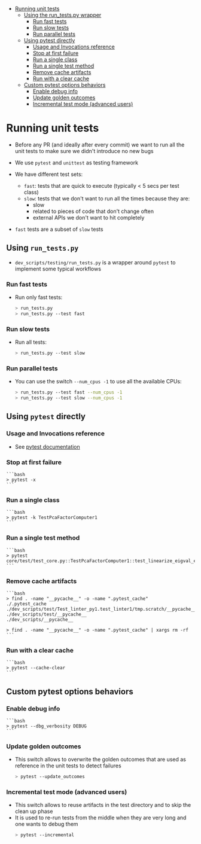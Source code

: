 <!--ts-->
   * [Running unit tests](#running-unit-tests)
      * [Using the run_tests.py wrapper](#using-the-run_testspy-wrapper)
         * [Run fast tests](#run-fast-tests)
         * [Run slow tests](#run-slow-tests)
         * [Run parallel tests](#run-parallel-tests)
      * [Using pytest directly](#using-pytest-directly)
         * [Usage and Invocations reference](#usage-and-invocations-reference)
         * [Stop at first failure](#stop-at-first-failure)
         * [Run a single class](#run-a-single-class)
         * [Run a single test method](#run-a-single-test-method)
         * [Remove cache artifacts](#remove-cache-artifacts)
         * [Run with a clear cache](#run-with-a-clear-cache)
      * [Custom pytest options behaviors](#custom-pytest-options-behaviors)
         * [Enable debug info](#enable-debug-info)
         * [Update golden outcomes](#update-golden-outcomes)
         * [Incremental test mode (advanced users)](#incremental-test-mode-advanced-users)



<!--te-->

# Running unit tests

- Before any PR (and ideally after every commit) we want to run all the unit
  tests to make sure we didn't introduce no new bugs
- We use `pytest` and `unittest` as testing framework

- We have different test sets:
    - `fast`: tests that are quick to execute (typically < 5 secs per test class)
    - `slow`: tests that we don't want to run all the times because they are:
        - slow
        - related to pieces of code that don't change often
        - external APIs we don't want to hit completely

- `fast` tests are a subset of `slow` tests

## Using `run_tests.py`

- `dev_scripts/testing/run_tests.py` is a wrapper around `pytest` to implement some
  typical workflows

### Run fast tests
- Run only fast tests:
    ```bash
    > run_tests.py
    > run_tests.py --test fast
    ```

### Run slow tests
- Run all tests:
    ```bash
    > run_tests.py --test slow
    ```

### Run parallel tests
- You can use the switch `--num_cpus -1` to use all the available CPUs:
    ```bash
    > run_tests.py --test fast --num_cpus -1
    > run_tests.py --test slow --num_cpus -1
    ```

## Using `pytest` directly

### Usage and Invocations reference

- See [pytest documentation](http://doc.pytest.org/en/latest/usage.html)

### Stop at first failure
    ```bash
    > pytest -x
    ```

### Run a single class
    ```bash
    > pytest -k TestPcaFactorComputer1
    ```

### Run a single test method
    ```bash
    > pytest core/test/test_core.py::TestPcaFactorComputer1::test_linearize_eigval_eigvec
    ```

### Remove cache artifacts
    ```bash
    > find . -name "__pycache__" -o -name ".pytest_cache"
    ./.pytest_cache
    ./dev_scripts/test/Test_linter_py1.test_linter1/tmp.scratch/__pycache__
    ./dev_scripts/test/__pycache__
    ./dev_scripts/__pycache__

    > find . -name "__pycache__" -o -name ".pytest_cache" | xargs rm -rf
    ```

### Run with a clear cache
    ```bash
    > pytest --cache-clear
    ```

## Custom pytest options behaviors

### Enable debug info
    ```bash
    > pytest --dbg_verbosity DEBUG
    ```

### Update golden outcomes
- This switch allows to overwrite the golden outcomes that are used as reference
  in the unit tests to detect failures
    ```bash
    > pytest --update_outcomes
    ```

### Incremental test mode (advanced users)
- This switch allows to reuse artifacts in the test directory and to skip the
  clean up phase
- It is used to re-run tests from the middle when they are very long and one
  wants to debug them
    ```bash
    > pytest --incremental
    ```
